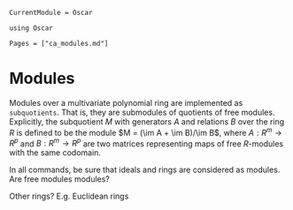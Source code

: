 ```@meta
CurrentModule = Oscar
```

```@setup oscar
using Oscar
```

```@contents
Pages = ["ca_modules.md"]
```

# Modules

Modules over a multivariate polynomial ring are implemented as `subquotients`.
That is, they are  submodules of quotients of free modules. Explicitly, the subquotient
$M$ with generators $A$ and relations $B$ over the ring $R$ is defined to be the module
$M = (\im A + \im B)/\im B$, where $A: R^m\rightarrow R^p$ and $B: R^m\rightarrow R^p$
are two matrices representing maps of free $R$-modules with the same codomain.

In all commands, be sure that ideals and rings are considered as modules. Are free modules modules?

Other rings? E.g. Euclidean rings
